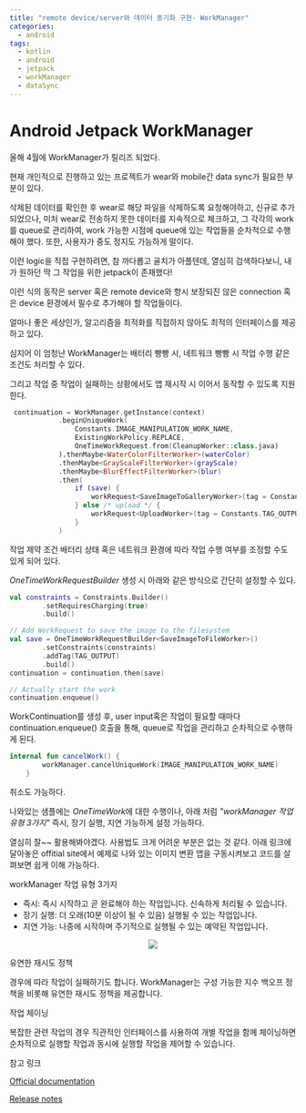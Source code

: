 ```yaml
---
title: "remote device/server와 데이터 동기화 구현- WorkManager"
categories:
  - android
tags:
  - kotlin
  - android
  - jetpack
  - workManager
  - dataSync
---
```

# Android Jetpack WorkManager

올해 4월에 WorkManager가 릴리즈 되었다.  

현재 개인적으로 진행하고 있는 프로젝트가 wear와 mobile간 data sync가 필요한 부분이 있다.  

삭제된 데이터를 확인한 후 wear로 해당 파일을 삭제하도록 요청해야하고, 신규로 추가되었으나, 미처 wear로 전송하지 못한 데이터를 지속적으로 체크하고, 그 각각의 work를 queue로 관리하여, work 가능한 시점에 queue에 있는 작업들을 순차적으로 수행해야 했다.
또한, 사용자가 중도 정지도 가능하게 말이다. 

이런 logic을 직접 구현하려면, 참 까다롭고 골치가 아플텐데, 열심히 검색하다보니, 내가 원하던 딱 그 작업을 위한 jetpack이 존재했다! 

이런 식의 동작은 server 혹은 remote device와 항시 보장되진 않은 connection 혹은 device 환경에서 필수로 추가해야 할 작업들이다.   

얼마나 좋은 세상인가, 알고리즘을 최적화를 직접하지 않아도 최적의 인터페이스를 제공하고 있다. 

심지어 이 엄청난 WorkManager는 배터리 빵빵 시, 네트워크 빵빵 시 작업 수행 같은 조건도 처리할 수 있다. 

그리고 작업 중 작업이 실패하는 상황에서도 앱 재시작 시 이어서 동작할 수 있도록 지원한다. 

~~~kotlin
 continuation = WorkManager.getInstance(context)
            .beginUniqueWork(
                Constants.IMAGE_MANIPULATION_WORK_NAME,
                ExistingWorkPolicy.REPLACE,
                OneTimeWorkRequest.from(CleanupWorker::class.java)
            ).thenMaybe<WaterColorFilterWorker>(waterColor)
            .thenMaybe<GrayScaleFilterWorker>(grayScale)
            .thenMaybe<BlurEffectFilterWorker>(blur)
            .then(
                if (save) {
                    workRequest<SaveImageToGalleryWorker>(tag = Constants.TAG_OUTPUT)
                } else /* upload */ {
                    workRequest<UploadWorker>(tag = Constants.TAG_OUTPUT)
                }
            )
 ~~~   

작업 제약 조건 배터리 상태 혹은 네트워크 환경에 따라 작업 수행 여부를 조정할 수도 있게 되어 있다.  

*OneTimeWorkRequestBuilder* 생성 시 아래와 같은 방식으로 간단히 설정할 수 있다. 
~~~kotlin
val constraints = Constraints.Builder()
        .setRequiresCharging(true)
        .build()

// Add WorkRequest to save the image to the filesystem
val save = OneTimeWorkRequestBuilder<SaveImageToFileWorker>()
        .setConstraints(constraints)
        .addTag(TAG_OUTPUT)
        .build()
continuation = continuation.then(save)

// Actually start the work
continuation.enqueue()
 ~~~  

 WorkContinuation를 생성 후, 
 user input혹은 작업이 필요할 때마다 continuation.enqueue() 호출을 통해, queue로 작업을 관리하고 순차적으로 수행하게 된다.

~~~kotlin
internal fun cancelWork() {
        workManager.cancelUniqueWork(IMAGE_MANIPULATION_WORK_NAME)
    }
~~~  

취소도 가능하다.   

나와있는 샘플에는 *OneTimeWork*에 대한 수행이나, 아래 처럼 *"workManager 작업 유형 3가지"* 즉시, 장기 실행, 지연 가능하게 설정 가능하다. 

열심히 잘~~ 활용해봐야겠다.  사용법도 크게 어려운 부분은 없는 것 같다. 
아래 링크에 달아놓은 offitial site에서 예제로 나와 있는 이미지 변환 앱을 구동시켜보고 코드를 살펴보면 쉽게 이해 가능하다. 


workManager 작업 유형 3가지  

- 즉시: 즉시 시작하고 곧 완료해야 하는 작업입니다. 신속하게 처리될 수 있습니다.  
- 장기 실행: 더 오래(10분 이상이 될 수 있음) 실행될 수 있는 작업입니다.  
- 지연 가능: 나중에 시작하며 주기적으로 실행될 수 있는 예약된 작업입니다.

<p align="center">
<img src="/assets/jetpack_workmanager_1.jpg">  
</p>  

유연한 재시도 정책  

경우에 따라 작업이 실패하기도 합니다. WorkManager는 구성 가능한 지수 백오프 정책을 비롯해 유연한 재시도 정책을 제공합니다.

작업 체이닝   

복잡한 관련 작업의 경우 직관적인 인터페이스를 사용하여 개별 작업을 함께 체이닝하면 순차적으로 실행할 작업과 동시에 실행할 작업을 제어할 수 있습니다.  




참고 링크  
  
[Official documentation](https://developer.android.com/topic/libraries/architecture/workmanager/)

[Release notes](https://developer.android.com/jetpack/androidx/releases/work)

